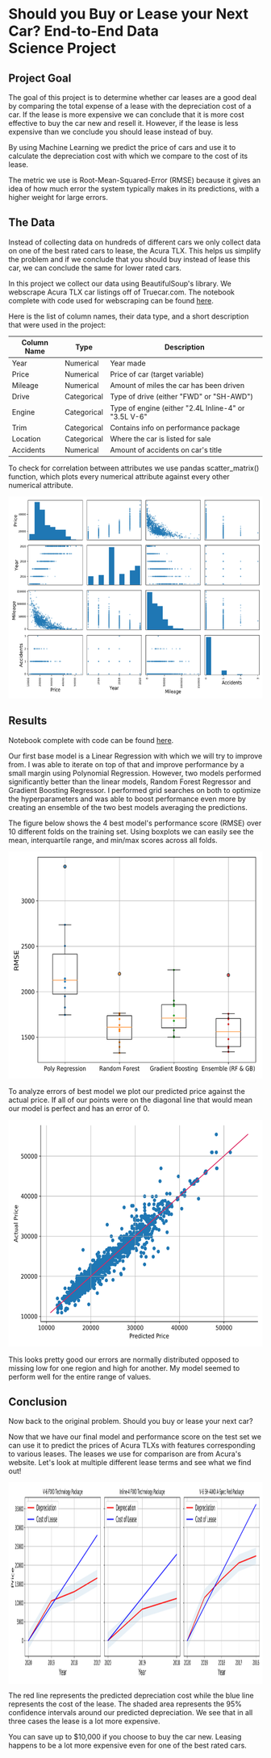 # Should you Buy or Lease your Next Car? End-to-End Data Science Project

## Project Goal

The goal of this project is to determine whether car leases are a good deal by comparing the total expense of a lease with the depreciation cost of a car. If the lease is more expensive we can conclude that it is more cost effective to buy the car new and resell it. However, if the lease is less expensive than we conclude you should lease instead of buy. 

By using Machine Learning we predict the price of cars and use it to calculate the depreciation cost with which we compare to the cost of its lease. 

The metric we use is Root-Mean-Squared-Error (RMSE) because it gives an idea of how much error the system typically makes in its predictions, with a higher weight for large errors.

## The Data

Instead of collecting data on hundreds of different cars we only collect data on one of the best rated cars to lease, the Acura TLX. This helps us simplify the problem and if we conclude that you should buy instead of lease this car, we can conclude the same for lower rated cars.

In this project we collect our data using BeautifulSoup's library. We webscrape Acura TLX car listings off of Truecar.com. The notebook complete with code used for webscraping can be found [here](https://github.com/lukenew2/car-leases/blob/master/collect_data_webscraping.ipynb). 

Here is the list of column names, their data type, and a short description that were used in the project:

| Column Name | Type | Description | 
| --- | --- | --- |
| Year | Numerical | Year made |
| Price | Numerical | Price of car (target variable) |
| Mileage | Numerical | Amount of miles the car has been driven |
| Drive | Categorical | Type of drive (either "FWD" or "SH-AWD") |
| Engine | Categorical | Type of engine (either "2.4L Inline-4" or "3.5L V-6" |
| Trim | Categorical | Contains info on performance package |
| Location | Categorical | Where the car is listed for sale |
| Accidents | Numerical | Amount of accidents on car's title |

To check for correlation between attributes we use pandas scatter_matrix() function, which plots every numerical attribute against every other numerical attribute.

<p align="center"> 
<img src="images/scatter_matrix_plot.png" width="600" height="400"/>
</p>

## Results

Notebook complete with code can be found [here](https://github.com/lukenew2/car-leases/blob/master/buy_or_lease.ipynb).

Our first base model is a Linear Regression with which we will try to improve from.  I was able to iterate on top of that and improve performance by a small margin using Polynomial Regression.  However, two models performed significantly better than the linear models, Random Forest Regressor and Gradient Boosting Regressor.  I performed grid searches on both to optimize the hyperparameters and was able to boost performance even more by creating an ensemble of the two best models averaging the predictions.  

The figure below shows the 4 best model's performance score (RMSE) over 10 different folds on the training set.  Using boxplots we can easily see the mean, interquartile range, and min/max scores across all folds. 

<p align="center"> 
<img src="images/best_models_box_plot_scores.png" width="600" height="450"/>
</p>

To analyze errors of best model we plot our predicted price against the actual price. If all of our points were on the diagonal line that would mean our model is perfect and has an error of 0. 

<p align="center"> 
<img src="images/actual_vs_predicted_price.png" width="600" height="450"/>
</p>

This looks pretty good our errors are normally distributed opposed to missing low for one region and high for another.  My model seemed to perform well for the entire range of values.  

## Conclusion

Now back to the original problem. Should you buy or lease your next car? 

Now that we have our final model and performance score on the test set we can use it to predict the prices of Acura TLXs with features corresponding to various leases. The leases we use for comparison are from Acura's website. Let's look at multiple different lease terms and see what we find out!

<p align="center"> 
<img align="center" src="images/depreciation_vs_cost_of_lease.png" width="1300" height="400"/>
</p>

The red line represents the predicted depreciation cost while the blue line represents the cost of the lease. The shaded area represents the 95% confidence intervals around our predicted depreciation. We see that in all three cases the lease is a lot more expensive.

You can save up to $10,000 if you choose to buy the car new. Leasing happens to be a lot more expensive even for one of the best rated cars.